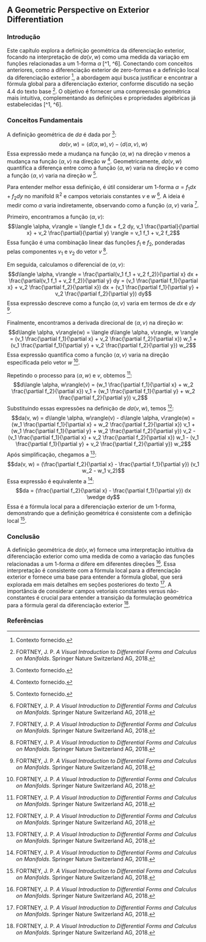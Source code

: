 ## A Geometric Perspective on Exterior Differentiation

### Introdução
Este capítulo explora a definição geométrica da diferenciação exterior, focando na interpretação de $da(v, w)$ como uma medida da variação em funções relacionadas a um 1-forma $\alpha$ [^1, ^6]. Conectando com conceitos anteriores, como a diferenciação exterior de zero-formas e a definição local da diferenciação exterior [^1], a abordagem aqui busca justificar e encontrar a fórmula global para a diferenciação exterior, conforme discutido na seção 4.4 do texto base [^6]. O objetivo é fornecer uma compreensão geométrica mais intuitiva, complementando as definições e propriedades algébricas já estabelecidas [^1, ^6].

### Conceitos Fundamentais

A definição geométrica de $da$ é dada por [^1]:
$$da(v, w) = \langle d\langle \alpha, w\rangle, v \rangle - \langle d\langle \alpha, v\rangle, w \rangle$$
Essa expressão mede a mudança na função $\langle \alpha, w\rangle$ na direção $v$ menos a mudança na função $\langle \alpha, v\rangle$ na direção $w$ [^1]. Geometricamente, $da(v, w)$ quantifica a diferença entre como a função $\langle \alpha, w\rangle$ varia na direção $v$ e como a função $\langle \alpha, v\rangle$ varia na direção $w$ [^1].

Para entender melhor essa definição, é útil considerar um 1-forma $\alpha = f_1 dx + f_2 dy$ no manifold $\mathbb{R}^2$ e campos vetoriais constantes $v$ e $w$ [^6]. A ideia é medir como $\alpha$ varia indiretamente, observando como a função $\langle \alpha, v\rangle$ varia [^6].

Primeiro, encontramos a função $\langle \alpha, v\rangle$:
$$\langle \alpha, v\rangle = \langle f_1 dx + f_2 dy, v_1 \frac{\partial}{\partial x} + v_2 \frac{\partial}{\partial y} \rangle = v_1 f_1 + v_2 f_2$$
Essa função é uma combinação linear das funções $f_1$ e $f_2$, ponderadas pelas componentes $v_1$ e $v_2$ do vetor $v$ [^6].

Em seguida, calculamos o diferencial de $\langle \alpha, v\rangle$:
$$d\langle \alpha, v\rangle = \frac{\partial(v_1 f_1 + v_2 f_2)}{\partial x} dx + \frac{\partial(v_1 f_1 + v_2 f_2)}{\partial y} dy = (v_1 \frac{\partial f_1}{\partial x} + v_2 \frac{\partial f_2}{\partial x}) dx + (v_1 \frac{\partial f_1}{\partial y} + v_2 \frac{\partial f_2}{\partial y}) dy$$
Essa expressão descreve como a função $\langle \alpha, v\rangle$ varia em termos de $dx$ e $dy$ [^6].

Finalmente, encontramos a derivada direcional de $\langle \alpha, v\rangle$ na direção $w$:
$$d\langle \alpha, v\rangle(w) = \langle d\langle \alpha, v\rangle, w \rangle = (v_1 \frac{\partial f_1}{\partial x} + v_2 \frac{\partial f_2}{\partial x}) w_1 + (v_1 \frac{\partial f_1}{\partial y} + v_2 \frac{\partial f_2}{\partial y}) w_2$$
Essa expressão quantifica como a função $\langle \alpha, v\rangle$ varia na direção especificada pelo vetor $w$ [^6].

Repetindo o processo para $\langle \alpha, w\rangle$ e $v$, obtemos [^6]:
$$d\langle \alpha, w\rangle(v) = (w_1 \frac{\partial f_1}{\partial x} + w_2 \frac{\partial f_2}{\partial x}) v_1 + (w_1 \frac{\partial f_1}{\partial y} + w_2 \frac{\partial f_2}{\partial y}) v_2$$
Substituindo essas expressões na definição de $da(v, w)$, temos [^6]:
$$da(v, w) = d\langle \alpha, w\rangle(v) - d\langle \alpha, v\rangle(w) = (w_1 \frac{\partial f_1}{\partial x} + w_2 \frac{\partial f_2}{\partial x}) v_1 + (w_1 \frac{\partial f_1}{\partial y} + w_2 \frac{\partial f_2}{\partial y}) v_2 - (v_1 \frac{\partial f_1}{\partial x} + v_2 \frac{\partial f_2}{\partial x}) w_1 - (v_1 \frac{\partial f_1}{\partial y} + v_2 \frac{\partial f_2}{\partial y}) w_2$$
Após simplificação, chegamos a [^6]:
$$da(v, w) = (\frac{\partial f_2}{\partial x} - \frac{\partial f_1}{\partial y}) (v_1 w_2 - w_1 v_2)$$
Essa expressão é equivalente a [^6]:
$$da = (\frac{\partial f_2}{\partial x} - \frac{\partial f_1}{\partial y}) dx \wedge dy$$
Essa é a fórmula local para a diferenciação exterior de um 1-forma, demonstrando que a definição geométrica é consistente com a definição local [^6].

### Conclusão
A definição geométrica de $da(v, w)$ fornece uma interpretação intuitiva da diferenciação exterior como uma medida de como a variação das funções relacionadas a um 1-forma $\alpha$ difere em diferentes direções [^6]. Essa interpretação é consistente com a fórmula local para a diferenciação exterior e fornece uma base para entender a fórmula global, que será explorada em mais detalhes em seções posteriores do texto [^6]. A importância de considerar campos vetoriais constantes versus não-constantes é crucial para entender a transição da formulação geométrica para a fórmula geral da diferenciação exterior [^6].

### Referências
[^1]: Contexto fornecido.
[^6]: FORTNEY, J. P. *A Visual Introduction to Differential Forms and Calculus on Manifolds*. Springer Nature Switzerland AG, 2018.
<!-- END -->